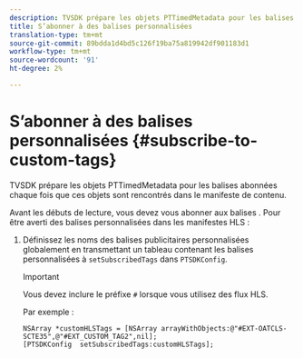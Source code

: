 ```yaml
---
description: TVSDK prépare les objets PTTimedMetadata pour les balises abonnées chaque fois que ces objets sont rencontrés dans le manifeste de contenu.
title: S’abonner à des balises personnalisées
translation-type: tm+mt
source-git-commit: 89bdda1d4bd5c126f19ba75a819942df901183d1
workflow-type: tm+mt
source-wordcount: '91'
ht-degree: 2%

---
```



# S’abonner à des balises personnalisées {#subscribe-to-custom-tags}

TVSDK prépare les objets PTTimedMetadata pour les balises abonnées chaque fois que ces objets sont rencontrés dans le manifeste de contenu.

Avant les débuts de lecture, vous devez vous abonner aux balises .
Pour être averti des balises personnalisées dans les manifestes HLS :

1. Définissez les noms des balises publicitaires personnalisées globalement en transmettant un tableau contenant les balises personnalisées à `setSubscribedTags` dans `PTSDKConfig`.

   >[!IMPORTANT]
   >
   >Vous devez inclure le préfixe `#` lorsque vous utilisez des flux HLS.

   Par exemple :

   ```
   NSArray *customHLSTags = [NSArray arrayWithObjects:@"#EXT-OATCLS-SCTE35",@"#EXT_CUSTOM_TAG2",nil]; 
   [PTSDKConfig  setSubscribedTags:customHLSTags];
   ```

